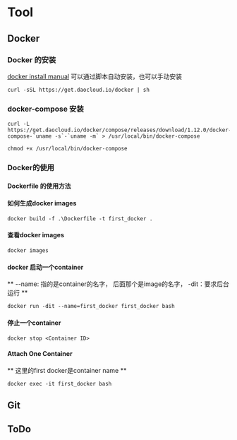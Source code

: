 # Tool

## Docker
### Docker 的安装
[docker install manual](https://www.runoob.com/docker/ubuntu-docker-install.html)
可以通过脚本自动安装，也可以手动安装
```
curl -sSL https://get.daocloud.io/docker | sh
```
### docker-compose 安装
```
curl -L https://get.daocloud.io/docker/compose/releases/download/1.12.0/docker-compose-`uname -s`-`uname -m` > /usr/local/bin/docker-compose

chmod +x /usr/local/bin/docker-compose
```

### Docker的使用
#### Dockerfile 的使用方法

#### 如何生成docker images
```
docker build -f .\Dockerfile -t first_docker .
```

#### 查看docker images
```
docker images
```
#### docker 启动一个container
** --name: 指的是container的名字， 后面那个是image的名字， -dit：要求后台运行 **
```
docker run -dit --name=first_docker first_docker bash
```
#### 停止一个container
```
docker stop <Container ID>
```

#### Attach One Container
** 这里的first docker是container name **
```
docker exec -it first_docker bash
```

## Git

## ToDo

